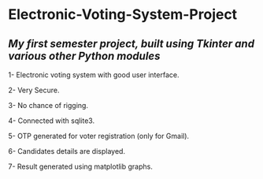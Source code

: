 # **Electronic-Voting-System-Project**

## *My first semester project, built using Tkinter and various other Python modules*

1- Electronic voting system with good user interface.

2- Very Secure.

3- No chance of rigging.

4- Connected with sqlite3.

5- OTP generated for voter registration (only for Gmail).

6- Candidates details are displayed.

7- Result generated using matplotlib graphs.
